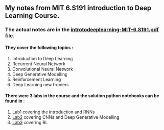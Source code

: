 ## My notes from MIT 6.S191 introduction to Deep Learning Course.
### The actual notes are in the [introtodeeplearning-MIT-6.S191.pdf](introtodeeplearning-MIT-6.S191.pdf) file.
#### They cover the following topics :
  1. Introduction to Deep Learning
  2. Recurrent Neural Network
  3. Convolutional Neural Network
  4. Deep Generative Modelling
  5. Reinforcement Learning
  6. Deep Learning new froniers
#### There were 3 labs in the course and the solution python notebooks can be found in :
  1. [Lab1](Lab1) covering the introduction and RNNs
  2. [Lab2](Lab2) covering CNNs and Deep Generative Modelling
  3. [Lab3](Lab3) covering RL
